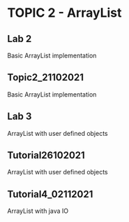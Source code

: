 # TOPIC 2 - ArrayList

## Lab 2
Basic ArrayList implementation

## Topic2_21102021
Basic ArrayList implementation

## Lab 3
ArrayList with user defined objects

## Tutorial26102021
ArrayList with user defined objects

## Tutorial4_02112021
ArrayList with java IO